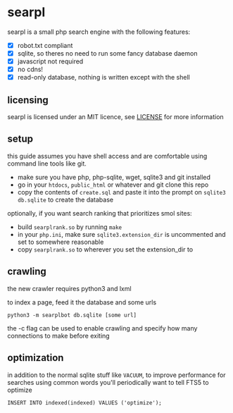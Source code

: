 # searpl

searpl is a small php search engine with the following features:

- [x] robot.txt compliant
- [x] sqlite, so theres no need to run some fancy database daemon
- [x] javascript not required
- [x] no cdns!
- [x] read-only database, nothing is written except with the shell

## licensing
searpl is licensed under an MIT licence, see [LICENSE](LICENSE)
for more information

## setup
this guide assumes you have shell access and are comfortable
using command line tools like git.

- make sure you have php, php-sqlite, wget, sqlite3 and git installed
- go in your `htdocs`, `public_html` or whatever and git clone
  this repo
- copy the contents of `create.sql` and paste it into the prompt
  on `sqlite3 db.sqlite` to create the database

optionally, if you want search ranking that prioritizes smol sites:

- build `searplrank.so` by running `make`
- in your `php.ini`, make sure `sqlite3.extension_dir` is uncommented
  and set to somewhere reasonable
- copy `searplrank.so` to wherever you set the extension_dir to

## crawling
the new crawler requires python3 and lxml

to index a page, feed it the database and some urls
```
python3 -m searplbot db.sqlite [some url]
```

the -c flag can be used to enable crawling and specify how many
connections to make before exiting

## optimization
in addition to the normal sqlite stuff like `VACUUM`, to improve
performance for searches using common words you'll periodically
want to tell FTS5 to optimize
```
INSERT INTO indexed(indexed) VALUES ('optimize');
```

